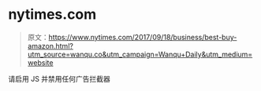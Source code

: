 # nytimes.com

> 原文：<https://www.nytimes.com/2017/09/18/business/best-buy-amazon.html?utm_source=wanqu.co&utm_campaign=Wanqu+Daily&utm_medium=website>

请启用 JS 并禁用任何广告拦截器